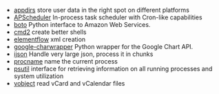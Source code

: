 * [appdirs](http://pypi.python.org/pypi/appdirs/) store user data in the right spot on different platforms
* [APScheduler](http://pypi.python.org/pypi/APScheduler/2.0.3) In-process task scheduler with Cron-like capabilities
* [boto](https://github.com/boto/boto) Python interface to Amazon Web Services.
* [cmd2](http://pypi.python.org/pypi/cmd2/) create better shells
* [elementflow](http://pypi.python.org/pypi/elementflow/)  xml creation
* [google-charwrapper](https://code.google.com/p/google-chartwrapper/) Python wrapper for the Google Chart API.
* [ijson](http://pypi.python.org/pypi/ijson/) Handle very large json, process it in chunks
* [procname](http://pypi.python.org/pypi/procname/) name the current process
* [psutil](http://pypi.python.org/pypi/psutil) interface for retrieving information on all running processes and system utilization 
* [vobject](http://pypi.python.org/pypi/vobject) read vCard and vCalendar files